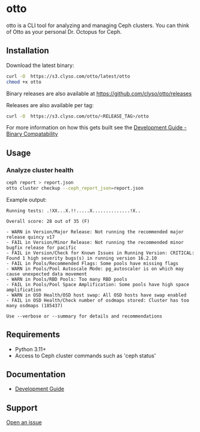 # otto

otto is a CLI tool for analyzing and managing Ceph clusters.
You can think of Otto as your personal Dr. Octopus for Ceph.

## Installation

Download the latest binary:

```bash
curl -O  https://s3.clyso.com/otto/latest/otto
chmod +x otto
```

Binary releases are also available at https://github.com/clyso/otto/releases

Releases are also available per tag:

```bash
curl -O  https://s3.clyso.com/otto/<RELEASE_TAG>/otto
```

For more information on how this gets built see the [Development Guide - Binary Compatability](docs/dev.md#binary)

## Usage

### Analyze cluster health

```bash
ceph report > report.json
otto cluster checkup --ceph_report_json=report.json
```

Example output:

```
Running tests: .!XX...X.!!.....X..............!X..

Overall score: 28 out of 35 (F)

- WARN in Version/Major Release: Not running the recommended major release quincy v17
- FAIL in Version/Minor Release: Not running the recommended minor bugfix release for pacific
- FAIL in Version/Check for Known Issues in Running Version: CRITICAL: Found 1 high severity bugs(s) in running version 16.2.10
- FAIL in Pools/Recommended Flags: Some pools have missing flags
- WARN in Pools/Pool Autoscale Mode: pg_autoscaler is on which may cause unexpected data movement
- WARN in Pools/RBD Pools: Too many RBD pools
- FAIL in Pools/Pool Space Amplification: Some pools have high space amplification
- WARN in OSD Health/OSD host swap: All OSD hosts have swap enabled
- FAIL in OSD Health/Check number of osdmaps stored: Cluster has too many osdmaps (185437)

Use --verbose or --summary for details and recommendations
```

## Requirements

- Python 3.11+
- Access to Ceph cluster commands such as 'ceph status'

## Documentation

- [Development Guide](docs/dev.md)

## Support

[Open an issue](https://github.com/clyso/dr.otto/issues)
